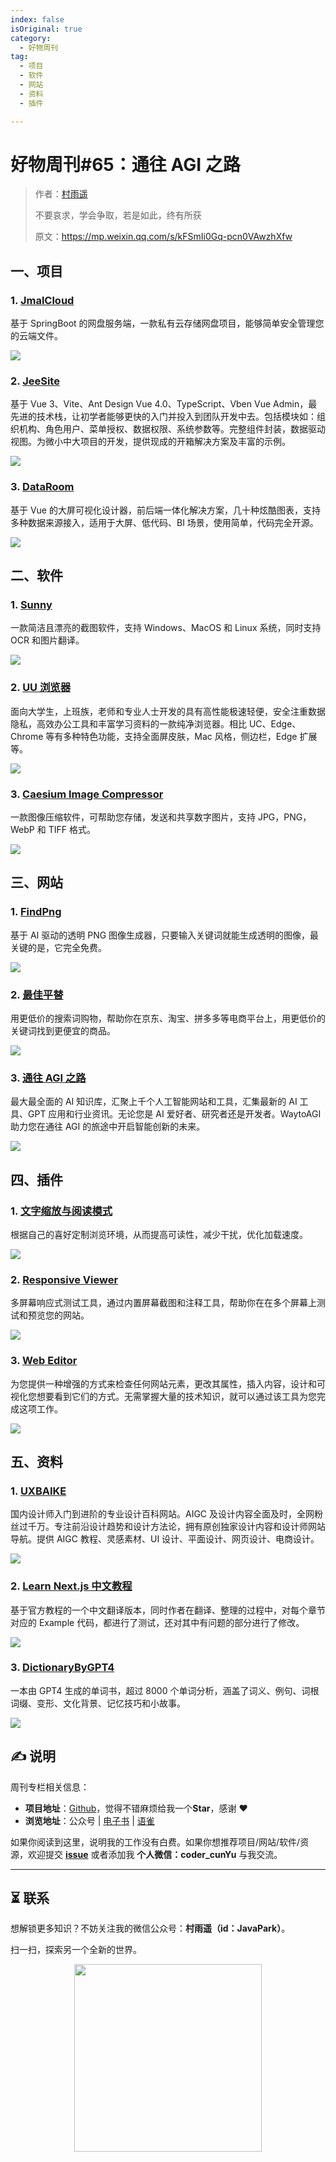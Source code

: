```yaml
---
index: false
isOriginal: true
category:
  - 好物周刊
tag:
  - 项目
  - 软件
  - 网站
  - 资料
  - 插件

---
```


# 好物周刊#65：通往 AGI 之路

> 作者：[村雨遥](https://github.com/cunyu1943)
> 
> 不要哀求，学会争取，若是如此，终有所获
> 
> 原文：https://mp.weixin.qq.com/s/kFSmIi0Gq-pcn0VAwzhXfw

## 一、项目

### 1. [JmalCloud](https://github.com/jamebal/jmal-cloud-server)

基于 SpringBoot 的网盘服务端，一款私有云存储网盘项目，能够简单安全管理您的云端文件。

![](assets/0713-0719/1721087725267-f354d1a6-21b9-4a9b-957d-80b81e4db9f8.webp)

### 2. [JeeSite](https://gitee.com/thinkgem/jeesite-vue)

基于 Vue 3、Vite、Ant Design Vue 4.0、TypeScript、Vben Vue Admin，最先进的技术栈，让初学者能够更快的入门并投入到团队开发中去。包括模块如：组织机构、角色用户、菜单授权、数据权限、系统参数等。完整组件封装，数据驱动视图。为微小中大项目的开发，提供现成的开箱解决方案及丰富的示例。

![](assets/0713-0719/1721087873168-4b34c32b-b609-4f52-a332-f3f011368814.webp)

### 3. [DataRoom](https://gitee.com/gcpaas/DataRoom)

基于 Vue 的大屏可视化设计器，前后端一体化解决方案，几十种炫酷图表，支持多种数据来源接入，适用于大屏、低代码、BI 场景，使用简单，代码完全开源。

![](assets/0713-0719/1721087943558-36e4ce9c-2b5a-4ab8-9d22-120361d86d9d.webp)

## 二、软件

### 1. [Sunny](https://github.com/XMuli/sunnypages)

一款简洁且漂亮的截图软件，支持 Windows、MacOS 和 Linux 系统，同时支持 OCR 和图片翻译。

![](assets/0713-0719/1721001614748-e734300a-cbaf-4f81-b5a1-6f3e438f07b6.webp)

### 2. [UU 浏览器](https://www.uukei.com/)

面向大学生，上班族，老师和专业人士开发的具有高性能极速轻便，安全注重数据隐私，高效办公工具和丰富学习资料的一款纯净浏览器。相比 UC、Edge、Chrome 等有多种特色功能，支持全面屏皮肤，Mac 风格，侧边栏，Edge 扩展等。

![](assets/0713-0719/1721001625746-fa2ed067-61dd-405a-9b73-37a6f9659610.webp)

### 3. [Caesium Image Compressor](https://github.com/Lymphatus/caesium-image-compressor)

一款图像压缩软件，可帮助您存储，发送和共享数字图片，支持 JPG，PNG，WebP 和 TIFF 格式。

![](assets/0713-0719/1721001649555-73d25ad9-5775-4ee3-81af-ad8d483089ea.webp)

## 三、网站

### 1. [FindPng](https://www.findpng.com/)

基于 AI 驱动的透明 PNG 图像生成器，只要输入关键词就能生成透明的图像，最关键的是，它完全免费。

![](assets/0713-0719/1721001686316-dcad7403-9fb2-4a49-825f-45248a0da8ad.webp)

### 2. [最佳平替](https://www.pingti.app)

用更低价的搜索词购物，帮助你在京东、淘宝、拼多多等电商平台上，用更低价的关键词找到更便宜的商品。

![](assets/0713-0719/1721001720869-7a845bfe-061c-41c5-8706-b6752704fd1b.webp)

### 3. [通往 AGI 之路](https://www.waytoagi.com/)

最大最全面的 AI 知识库，汇聚上千个人工智能网站和工具，汇集最新的 AI 工具、GPT 应用和行业资讯。无论您是 AI 爱好者、研究者还是开发者。WaytoAGI 助力您在通往 AGI 的旅途中开启智能创新的未来。

![](assets/0713-0719/1721001744217-c49a666d-68ef-488a-b46b-a3ae4aa3db66.webp)

## 四、插件

### 1. [文字缩放与阅读模式](https://chromewebstore.google.com/detail/mamgplcihonkbopicdfhbadppehecgoahttps://chromewebstore.google.com/detail/mamgplcihonkbopicdfhbadppehecgoa)

根据自己的喜好定制浏览环境，从而提高可读性，减少干扰，优化加载速度。

![](assets/0713-0719/1721088148105-7ecc3942-e121-4cc7-a822-12ff4cf946c7.webp)

### 2. [Responsive Viewer](https://chromewebstore.google.com/detail/responsive-viewer/inmopeiepgfljkpkidclfgbgbmfcennb)

多屏幕响应式测试工具，通过内置屏幕截图和注释工具，帮助你在在多个屏幕上测试和预览您的网站。

![](assets/0713-0719/1721088301532-b91ae75e-8847-4d15-84fc-b14e066c7db3.webp)

### 3. [Web Editor](https://chromewebstore.google.com/detail/web-editor/pdmlhckofhkhebmcplblcijijgjiakcm)

为您提供一种增强的方式来检查任何网站元素，更改其属性，插入内容，设计和可视化您想要看到它们的方式。无需掌握大量的技术知识，就可以通过该工具为您完成这项工作。

![](assets/0713-0719/1721088404001-7178458e-9114-4d80-b224-ce08c797d422.webp)

## 五、资料

### 1. [UXBAIKE](https://www.uxbaike.com/)

国内设计师入门到进阶的专业设计百科网站。AIGC 及设计内容全面及时，全网粉丝过千万。专注前沿设计趋势和设计方法论，拥有原创独家设计内容和设计师网站导航。提供 AIGC 教程、灵感素材、UI 设计、平面设计、网页设计、电商设计。

![](assets/0713-0719/1721001764824-3786fc9e-f422-49b4-94df-6ca5a9d6e457.webp)

### 2. [Learn Next.js 中文教程](https://github.com/qufei1993/nextjs-learn-cn)

基于官方教程的一个中文翻译版本，同时作者在翻译、整理的过程中，对每个章节对应的 Example 代码，都进行了测试，还对其中有问题的部分进行了修改。

![](assets/0713-0719/1721001787886-5ebbf95b-50c4-49fa-9bd5-1ff0e0c20302.webp)

### 3. [DictionaryByGPT4](https://github.com/Ceelog/DictionaryByGPT4)

一本由 GPT4 生成的单词书，超过 8000 个单词分析，涵盖了词义、例句、词根词缀、变形、文化背景、记忆技巧和小故事。

![](assets/0713-0719/1721002146807-99f478da-95af-4f9b-b398-562c2d1d2f47.webp)

## ✍️ 说明

周刊专栏相关信息：

- **项目地址**：[Github](https://github.com/cunyu1943/weekly)，觉得不错麻烦给我一个**Star**，感谢 ❤️
- **浏览地址**：公众号 | [电子书](https://cunyu1943.github.io/weekly) | [语雀](https://yuque.com/cunyu1943/weekly)

如果你阅读到这里，说明我的工作没有白费。如果你想推荐项目/网站/软件/资源，欢迎提交 **[issue](https://github.com/cunyu1943/weekly/issues)** 或者添加我 **个人微信：coder_cunYu** 与我交流。

---

## ⏳ 联系

想解锁更多知识？不妨关注我的微信公众号：**村雨遥（id：JavaPark）**。

扫一扫，探索另一个全新的世界。

<center>
<img src="/contact/contact.png" width="300">
</center>


